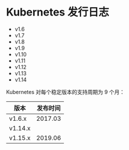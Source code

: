 # Kubernetes 发行日志

* v1.6
* v1.7
* v1.8
* v1.9
* v1.10
* v1.11
* v1.12
* v1.13
* v1.14

Kubernetes 对每个稳定版本的支持周期为 9 个月：

| 版本    | 发布时间 |
| ------- | -------- |
| v1.6.x  | 2017.03  |
| v1.14.x |          |
| v1.15.x | 2019.06  |